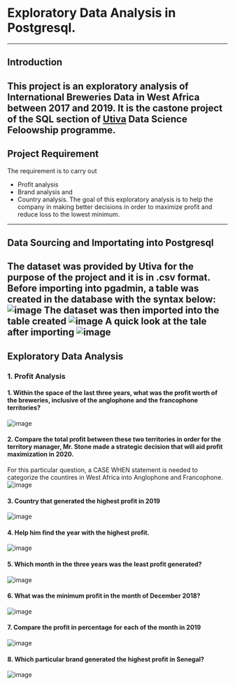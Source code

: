 # Exploratory Data Analysis in Postgresql.
----
## Introduction
This project is an exploratory analysis of International Breweries Data in West Africa between 2017 and 2019. It is the castone project of the SQL section of [Utiva](https://utiva.io/) Data Science Feloowship programme.
----
## Project Requirement
The requirement is to carry out
- Profit analysis
- Brand analysis and
- Country analysis.
The goal of this exploratory analysis is to help the company in making better decisions in order to maximize profit and reduce loss to the lowest minimum.
----
## Data Sourcing and Importating into Postgresql
The dataset was provided by Utiva for the purpose of the project and it is in .csv format.
Before importing into pgadmin, a table was created in the database with the syntax below:
![image](https://user-images.githubusercontent.com/101981141/179999642-886aa394-edd1-4528-ab39-1ea8dea971b3.png)
The dataset was then imported into the table created
![image](https://user-images.githubusercontent.com/101981141/180000167-c9190f39-8718-4d4d-973e-a09d104bb139.png)
A quick look at the tale after importing
![image](https://user-images.githubusercontent.com/101981141/180000502-5244e943-0ef1-43b3-822a-b56c3fa15278.png)
----
## Exploratory Data Analysis
### 1. Profit Analysis
#### 1. Within the space of the last three years, what was the profit worth of the breweries, inclusive of the anglophone and the francophone territories?
![image](https://user-images.githubusercontent.com/101981141/180001292-2c3b5fba-436a-416e-83da-b3c17c005851.png)
#### 2.  Compare the total profit between these two territories in order for the territory manager, Mr. Stone made a strategic decision that will aid profit maximization in 2020. 
For this particular question, a CASE WHEN statement is needed to categorize the countires in West Africa into Anglophone and Francophone.
![image](https://user-images.githubusercontent.com/101981141/180002153-e86889f5-68c0-42c8-972a-17cec04bff96.png)
#### 3. Country that generated the highest profit in 2019
![image](https://user-images.githubusercontent.com/101981141/180002575-0c7caf90-92fb-4ca3-8670-65805f95bdd5.png)
#### 4. Help him find the year with the highest profit. 
![image](https://user-images.githubusercontent.com/101981141/180002950-3ead7216-50d8-4088-8de8-3725b6531e77.png)
#### 5. Which month in the three years was the least profit generated?
![image](https://user-images.githubusercontent.com/101981141/180003447-d5a9564e-83fb-48df-b11f-758ae0b5cdd2.png)
#### 6. What was the minimum profit in the month of December 2018?
![image](https://user-images.githubusercontent.com/101981141/180003902-b282f171-2017-4c99-85e5-9ef8b5787b88.png)
#### 7. Compare the profit in percentage for each of the month in 2019
![image](https://user-images.githubusercontent.com/101981141/180004306-9ccf6b90-75a5-4f37-9d09-3713cd387f5c.png)
#### 8. Which particular brand generated the highest profit in Senegal?
![image](https://user-images.githubusercontent.com/101981141/180004585-c8783022-3d6f-4ab5-8754-e4c54c5da60c.png)
